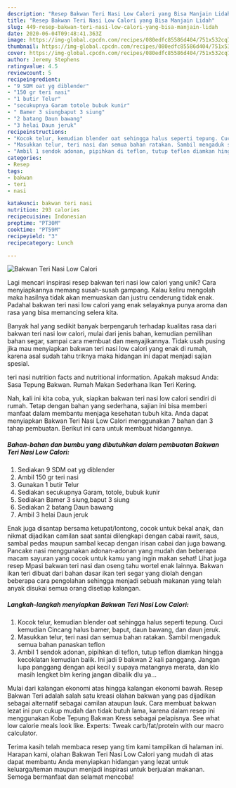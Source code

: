```yaml
---
description: "Resep Bakwan Teri Nasi Low Calori yang Bisa Manjain Lidah"
title: "Resep Bakwan Teri Nasi Low Calori yang Bisa Manjain Lidah"
slug: 449-resep-bakwan-teri-nasi-low-calori-yang-bisa-manjain-lidah
date: 2020-06-04T09:48:41.363Z
image: https://img-global.cpcdn.com/recipes/080edfc85586d404/751x532cq70/bakwan-teri-nasi-low-calori-foto-resep-utama.jpg
thumbnail: https://img-global.cpcdn.com/recipes/080edfc85586d404/751x532cq70/bakwan-teri-nasi-low-calori-foto-resep-utama.jpg
cover: https://img-global.cpcdn.com/recipes/080edfc85586d404/751x532cq70/bakwan-teri-nasi-low-calori-foto-resep-utama.jpg
author: Jeremy Stephens
ratingvalue: 4.5
reviewcount: 5
recipeingredient:
- "9 SDM oat yg diblender"
- "150 gr teri nasi"
- "1 butir Telur"
- "secukupnya Garam totole bubuk kunir"
- " Bamer 3 siungbaput 3 siung"
- "2 batang Daun bawang"
- "3 helai Daun jeruk"
recipeinstructions:
- "Kocok telur, kemudian blender oat sehingga halus seperti tepung. Cuci kemudian Cincang halus bamer, baput, daun bawang, dan daun jeruk."
- "Masukkan telur, teri nasi dan semua bahan ratakan. Sambil mengaduk semua bahan panaskan teflon"
- "Ambil 1 sendok adonan, pipihkan di teflon, tutup teflon diamkan hingga kecoklatan kemudian balik. Ini jadi 9 bakwan 2 kali panggang. Jangan lupa panggang dengan api kecil y supaya matangnya merata, dan klo masih lengket blm kering jangan dibalik dlu ya..."
categories:
- Resep
tags:
- bakwan
- teri
- nasi

katakunci: bakwan teri nasi 
nutrition: 293 calories
recipecuisine: Indonesian
preptime: "PT30M"
cooktime: "PT59M"
recipeyield: "3"
recipecategory: Lunch

---
```



![Bakwan Teri Nasi Low Calori](https://img-global.cpcdn.com/recipes/080edfc85586d404/751x532cq70/bakwan-teri-nasi-low-calori-foto-resep-utama.jpg)

Lagi mencari inspirasi resep bakwan teri nasi low calori yang unik? Cara menyiapkannya memang susah-susah gampang. Kalau keliru mengolah maka hasilnya tidak akan memuaskan dan justru cenderung tidak enak. Padahal bakwan teri nasi low calori yang enak selayaknya punya aroma dan rasa yang bisa memancing selera kita.

Banyak hal yang sedikit banyak berpengaruh terhadap kualitas rasa dari bakwan teri nasi low calori, mulai dari jenis bahan, kemudian pemilihan bahan segar, sampai cara membuat dan menyajikannya. Tidak usah pusing jika mau menyiapkan bakwan teri nasi low calori yang enak di rumah, karena asal sudah tahu triknya maka hidangan ini dapat menjadi sajian spesial.

teri nasi nutrition facts and nutritional information. Apakah maksud Anda: Sasa Tepung Bakwan. Rumah Makan Sederhana Ikan Teri Kering.


Nah, kali ini kita coba, yuk, siapkan bakwan teri nasi low calori sendiri di rumah. Tetap dengan bahan yang sederhana, sajian ini bisa memberi manfaat dalam membantu menjaga kesehatan tubuh kita. Anda dapat menyiapkan Bakwan Teri Nasi Low Calori menggunakan 7 bahan dan 3 tahap pembuatan. Berikut ini cara untuk membuat hidangannya.

<!--inarticleads1-->

##### Bahan-bahan dan bumbu yang dibutuhkan dalam pembuatan Bakwan Teri Nasi Low Calori:

1. Sediakan 9 SDM oat yg diblender
1. Ambil 150 gr teri nasi
1. Gunakan 1 butir Telur
1. Sediakan secukupnya Garam, totole, bubuk kunir
1. Sediakan  Bamer 3 siung,baput 3 siung
1. Sediakan 2 batang Daun bawang
1. Ambil 3 helai Daun jeruk


Enak juga disantap bersama ketupat/lontong, cocok untuk bekal anak, dan nikmat dijadikan camilan saat santai dilengkapi dengan cabai rawit, saus, sambal pedas maupun sambal kecap dengan irisan cabai dan juga bawang. Pancake nasi menggunakan adonan-adonan yang mudah dan beberapa macam sayuran yang cocok untuk kamu yang ingin makan sehat! Lihat juga resep Mpasi bakwan teri nasi dan oseng tahu wortel enak lainnya. Bakwan ikan teri dibuat dari bahan dasar ikan teri segar yang diolah dengan beberapa cara pengolahan sehingga menjadi sebuah makanan yang telah anyak disukai semua orang disetiap kalangan. 

<!--inarticleads2-->

##### Langkah-langkah menyiapkan Bakwan Teri Nasi Low Calori:

1. Kocok telur, kemudian blender oat sehingga halus seperti tepung. Cuci kemudian Cincang halus bamer, baput, daun bawang, dan daun jeruk.
1. Masukkan telur, teri nasi dan semua bahan ratakan. Sambil mengaduk semua bahan panaskan teflon
1. Ambil 1 sendok adonan, pipihkan di teflon, tutup teflon diamkan hingga kecoklatan kemudian balik. Ini jadi 9 bakwan 2 kali panggang. Jangan lupa panggang dengan api kecil y supaya matangnya merata, dan klo masih lengket blm kering jangan dibalik dlu ya...


Mulai dari kalangan ekonomi atas hingga kalangan ekonomi bawah. Resep Bakwan Teri adalah salah satu kreasi olahan bakwan yang pas dijadikan sebagai alternatif sebagai camilan ataupun lauk. Cara membuat bakwan lezat ini pun cukup mudah dan tidak butuh lama, karena dalam resep ini menggunakan Kobe Tepung Bakwan Kress sebagai pelapisnya. See what low calorie meals look like. Experts: Tweak carb/fat/protein with our macro calculator. 

Terima kasih telah membaca resep yang tim kami tampilkan di halaman ini. Harapan kami, olahan Bakwan Teri Nasi Low Calori yang mudah di atas dapat membantu Anda menyiapkan hidangan yang lezat untuk keluarga/teman maupun menjadi inspirasi untuk berjualan makanan. Semoga bermanfaat dan selamat mencoba!
